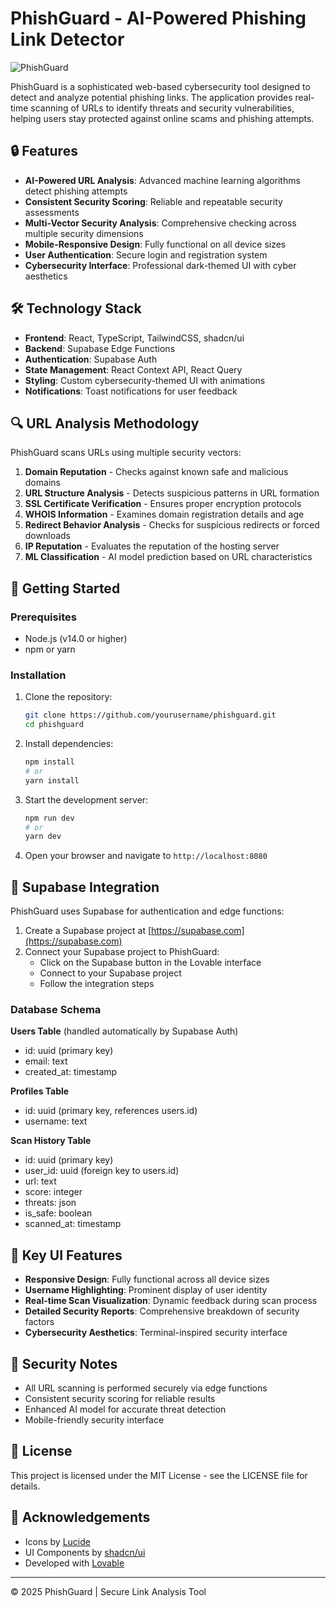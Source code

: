 
# PhishGuard - AI-Powered Phishing Link Detector

![PhishGuard](https://img.shields.io/badge/PhishGuard-Cyber%20Security-blue)

PhishGuard is a sophisticated web-based cybersecurity tool designed to detect and analyze potential phishing links. The application provides real-time scanning of URLs to identify threats and security vulnerabilities, helping users stay protected against online scams and phishing attempts.

## 🔒 Features

- **AI-Powered URL Analysis**: Advanced machine learning algorithms detect phishing attempts
- **Consistent Security Scoring**: Reliable and repeatable security assessments
- **Multi-Vector Security Analysis**: Comprehensive checking across multiple security dimensions
- **Mobile-Responsive Design**: Fully functional on all device sizes
- **User Authentication**: Secure login and registration system
- **Cybersecurity Interface**: Professional dark-themed UI with cyber aesthetics

## 🛠️ Technology Stack

- **Frontend**: React, TypeScript, TailwindCSS, shadcn/ui
- **Backend**: Supabase Edge Functions
- **Authentication**: Supabase Auth
- **State Management**: React Context API, React Query
- **Styling**: Custom cybersecurity-themed UI with animations
- **Notifications**: Toast notifications for user feedback

## 🔍 URL Analysis Methodology

PhishGuard scans URLs using multiple security vectors:

1. **Domain Reputation** - Checks against known safe and malicious domains
2. **URL Structure Analysis** - Detects suspicious patterns in URL formation
3. **SSL Certificate Verification** - Ensures proper encryption protocols
4. **WHOIS Information** - Examines domain registration details and age
5. **Redirect Behavior Analysis** - Checks for suspicious redirects or forced downloads
6. **IP Reputation** - Evaluates the reputation of the hosting server
7. **ML Classification** - AI model prediction based on URL characteristics

## 🚀 Getting Started

### Prerequisites

- Node.js (v14.0 or higher)
- npm or yarn

### Installation

1. Clone the repository:
   ```bash
   git clone https://github.com/yourusername/phishguard.git
   cd phishguard
   ```

2. Install dependencies:
   ```bash
   npm install
   # or
   yarn install
   ```

3. Start the development server:
   ```bash
   npm run dev
   # or
   yarn dev
   ```

4. Open your browser and navigate to `http://localhost:8080`

## 🔧 Supabase Integration

PhishGuard uses Supabase for authentication and edge functions:

1. Create a Supabase project at [https://supabase.com](https://supabase.com)
2. Connect your Supabase project to PhishGuard:
   - Click on the Supabase button in the Lovable interface
   - Connect to your Supabase project
   - Follow the integration steps

### Database Schema

**Users Table** (handled automatically by Supabase Auth)
- id: uuid (primary key)
- email: text
- created_at: timestamp

**Profiles Table**
- id: uuid (primary key, references users.id)
- username: text

**Scan History Table**
- id: uuid (primary key)
- user_id: uuid (foreign key to users.id)
- url: text
- score: integer
- threats: json
- is_safe: boolean
- scanned_at: timestamp

## 📱 Key UI Features

- **Responsive Design**: Fully functional across all device sizes
- **Username Highlighting**: Prominent display of user identity
- **Real-time Scan Visualization**: Dynamic feedback during scan process
- **Detailed Security Reports**: Comprehensive breakdown of security factors
- **Cybersecurity Aesthetics**: Terminal-inspired security interface

## 🔐 Security Notes

- All URL scanning is performed securely via edge functions
- Consistent security scoring for reliable results
- Enhanced AI model for accurate threat detection
- Mobile-friendly security interface

## 📄 License

This project is licensed under the MIT License - see the LICENSE file for details.

## 🙏 Acknowledgements

- Icons by [Lucide](https://lucide.dev/)
- UI Components by [shadcn/ui](https://ui.shadcn.com/)
- Developed with [Lovable](https://lovable.dev/)

---

© 2025 PhishGuard | Secure Link Analysis Tool
